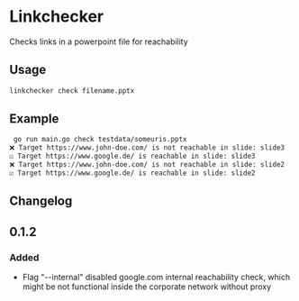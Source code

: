 # Linkchecker

Checks links in a powerpoint file for reachability

## Usage

```bash
linkchecker check filename.pptx
```

## Example

```bash
 go run main.go check testdata/someuris.pptx
❌ Target https://www.john-doe.com/ is not reachable in slide: slide3
☑️ Target https://www.google.de/ is reachable in slide: slide3
❌ Target https://www.john-doe.com/ is not reachable in slide: slide2
☑️ Target https://www.google.de/ is reachable in slide: slide2
```

## Changelog

## 0.1.2

### Added

- Flag "--internal" disabled google.com internal reachability check, which might be not functional inside the corporate network without proxy